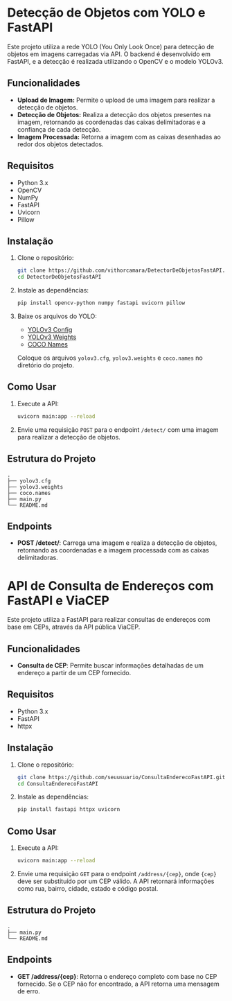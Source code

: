 # Detecção de Objetos com YOLO e FastAPI

Este projeto utiliza a rede YOLO (You Only Look Once) para detecção de objetos em imagens carregadas via API. O backend é desenvolvido em FastAPI, e a detecção é realizada utilizando o OpenCV e o modelo YOLOv3.

## Funcionalidades

- **Upload de Imagem:** Permite o upload de uma imagem para realizar a detecção de objetos.
- **Detecção de Objetos:** Realiza a detecção dos objetos presentes na imagem, retornando as coordenadas das caixas delimitadoras e a confiança de cada detecção.
- **Imagem Processada:** Retorna a imagem com as caixas desenhadas ao redor dos objetos detectados.

## Requisitos

- Python 3.x
- OpenCV
- NumPy
- FastAPI
- Uvicorn
- Pillow

## Instalação

1. Clone o repositório:
    ```bash
    git clone https://github.com/vithorcamara/DetectorDeObjetosFastAPI.git
    cd DetectorDeObjetosFastAPI
    ```

2. Instale as dependências:
    ```bash
    pip install opencv-python numpy fastapi uvicorn pillow
    ```

3. Baixe os arquivos do YOLO:
    - [YOLOv3 Config](https://github.com/pjreddie/darknet/blob/master/cfg/yolov3.cfg)
    - [YOLOv3 Weights](https://pjreddie.com/media/files/yolov3.weights)
    - [COCO Names](https://github.com/pjreddie/darknet/blob/master/data/coco.names)

    Coloque os arquivos `yolov3.cfg`, `yolov3.weights` e `coco.names` no diretório do projeto.

## Como Usar

1. Execute a API:
    ```bash
    uvicorn main:app --reload
    ```

2. Envie uma requisição `POST` para o endpoint `/detect/` com uma imagem para realizar a detecção de objetos.

## Estrutura do Projeto

```plaintext
.
├── yolov3.cfg
├── yolov3.weights
├── coco.names
├── main.py
└── README.md
```

## Endpoints

- **POST /detect/**: Carrega uma imagem e realiza a detecção de objetos, retornando as coordenadas e a imagem processada com as caixas delimitadoras.

# API de Consulta de Endereços com FastAPI e ViaCEP

Este projeto utiliza a FastAPI para realizar consultas de endereços com base em CEPs, através da API pública ViaCEP.

## Funcionalidades

- **Consulta de CEP**: Permite buscar informações detalhadas de um endereço a partir de um CEP fornecido.

## Requisitos

- Python 3.x
- FastAPI
- httpx

## Instalação

1. Clone o repositório:
    ```bash
    git clone https://github.com/seuusuario/ConsultaEnderecoFastAPI.git
    cd ConsultaEnderecoFastAPI
    ```

2. Instale as dependências:
    ```bash
    pip install fastapi httpx uvicorn
    ```

## Como Usar

1. Execute a API:
    ```bash
    uvicorn main:app --reload
    ```

2. Envie uma requisição `GET` para o endpoint `/address/{cep}`, onde `{cep}` deve ser substituído por um CEP válido. A API retornará informações como rua, bairro, cidade, estado e código postal.

## Estrutura do Projeto

```plaintext
.
├── main.py
└── README.md
```

## Endpoints

- **GET /address/{cep}**: Retorna o endereço completo com base no CEP fornecido. Se o CEP não for encontrado, a API retorna uma mensagem de erro.

